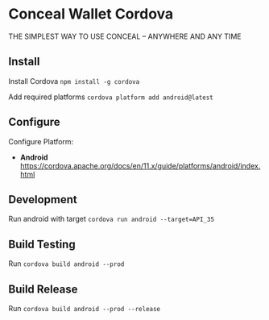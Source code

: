 # Conceal Wallet Cordova

THE SIMPLEST WAY TO USE CONCEAL – ANYWHERE AND ANY TIME

## Install

Install Cordova `npm install -g cordova`

Add required platforms `cordova platform add android@latest`

## Configure

Configure Platform:

- **Android** https://cordova.apache.org/docs/en/11.x/guide/platforms/android/index.html

## Development

Run android with target `cordova run android --target=API_35`

## Build Testing

Run `cordova build android --prod`

## Build Release

Run `cordova build android --prod --release`